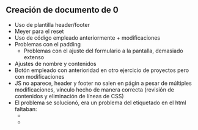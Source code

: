 ## Creación de documento de 0
- Uso de plantilla header/footer
- Meyer para el reset
- Uso de código empleado anteriormente + modificaciones
- Problemas con el padding
  - Problemas con el ajuste del formulario a la pantalla, demasiado extenso
- Ajustes de nombre y contenidos 
- Botón empleado con anterioridad en otro ejercicio de proyectos pero con modificaciones 
- JS no aparece, header y footer no salen en págin a pesar de múltiples modificaciones, vínculo hecho de manera correcta (revisión de contenidos y eliminación de líneas de CSS)
- El problema se solucionó, era un problema del etiquetado en el html faltaban:
  - <header-component></header-component>
  - <footer-component></footer-component>
  